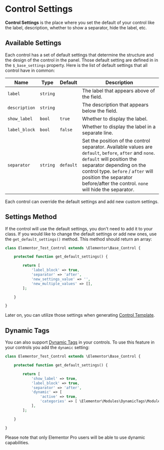 # Control Settings

**Control Settings** is the place where you set the default of your control like the label, description, whether to show a separator, hide the label, etc.

## Available Settings

Each control has a set of default settings that determine the structure and the design of the control in the panel. Those default setting are defined in in the `$_base_settings` property.  Here is the list of default settings that all control have in common:

| Name          | Type     | Default   | Description                                      |
|---------------|----------|-----------|--------------------------------------------------|
| `label`       | `string` |           | The label that appears above of the field.       |
| `description` | `string` |           | The description that appears below the field.    |
| `show_label`  | `bool`   | `true`    | Whether to display the label.                    |
| `label_block` | `bool`   | `false`   | Whether to display the label in a separate line. |
| `separator`   | `string` | `default` | Set the position of the control separator. Available values are `default`, `before`, `after` and `none`. `default` will position the separator depending on the control type. `before` / `after` will position the separator before/after the control. `none` will hide the separator. |

Each control can override the default settings and add new custom settings.

## Settings Method

If the control will use the default settings, you don't need to add it to your class. If you would like to change the default settings or add new ones, use the `get_default_settings()` method. This method should return an array:

```php
class Elementor_Test_Control extends \Elementor\Base_Control {

	protected function get_default_settings() {

		return [
			'label_block' => true,
			'separator' => 'after',
			'new_settings_value' => '',
			'new_multiple_values' => [],
		];

	}

}
```

Later on, you can utilize those settings when generating [Control Template](./control-template/).

## Dynamic Tags

You can also support [Dynamic Tags](/dynamic-tags/) in your controls. To use this feature in your controls you add the `dynamic` setting:

```php {9-12}
class Elementor_Test_Control extends \Elementor\Base_Control {

	protected function get_default_settings() {

		return [
			'show_label' => true,
			'label_block' => true,
			'separator' => 'after',
			'dynamic' => [
				'active' => true,
				'categories' => [ \Elementor\Modules\DynamicTags\Module::TEXT_CATEGORY ],
			],
		];

	}

}
```

Please note that only Elementor Pro users will be able to use dynamic capabilities.
